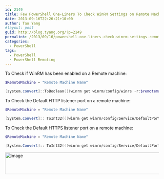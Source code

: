 ```yaml
---
id: 2149
title: Few PowerShell One-Liners To Check WinRM Settings on Remote Machines
date: 2013-09-16T22:26:21+10:00
author: Tao Yang
#layout: post
guid: http://blog.tyang.org/?p=2149
permalink: /2013/09/16/powershell-one-liners-check-winrm-settings-remote-machines/
categories:
  - PowerShell
tags:
  - PowerShell
  - PowerShell Remoting
---
```

To Check if WinRM has been enabled on a Remote machine:

```powershell
$RemoteMachine = "Remote Machine Name"

[system.convert]::ToBoolean(((winrm get winrm/config/winrs -r:$remotemachine | ?{$_ -imatch "AllowRemoteShellAccess"}).split("="))[1].trim())
```

To Check the Default HTTP listener port on a remote machine:
```powershell
$RemoteMachine = "Remote Machine Name"

[System.Convert]:: ToInt32(((winrm get winrm/config/Service/DefaultPorts -r:$RemoteMachine | ?{$_ -imatch "HTTP = " }).split("="))[1].trim())
```
To Check the Default HTTPS listener port on a remote machine:
```powershell
$RemoteMachine = "Remote Machine Name"

[System.Convert]:: ToInt32(((winrm get winrm/config/Service/DefaultPorts -r:$RemoteMachine | ?{$_ -imatch "HTTPS = " }).split("="))[1].trim())
```
<a href="http://blog.tyang.org/wp-content/uploads/2013/09/image4.png"><img style="background-image: none; padding-top: 0px; padding-left: 0px; display: inline; padding-right: 0px; border: 0px;" title="image" alt="image" src="http://blog.tyang.org/wp-content/uploads/2013/09/image_thumb4.png" width="580" height="71" border="0" /></a>